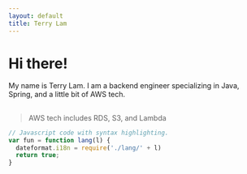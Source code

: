```yaml
---
layout: default
title: Terry Lam
---
```


# Hi there!

My name is Terry Lam. I am a backend engineer specializing in Java, Spring, and a little bit of AWS tech.

## 

> AWS tech includes
> RDS, S3, and Lambda

```js
// Javascript code with syntax highlighting.
var fun = function lang(l) {
  dateformat.i18n = require('./lang/' + l)
  return true;
}
```
